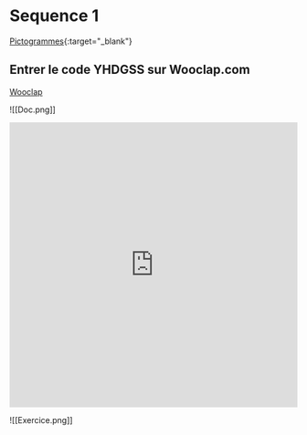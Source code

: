 # Sequence 1

[Pictogrammes](./2_ASSP_Chimie_Jeu-Pictogrammes.pdf){:target="_blank"}

## Entrer le code YHDGSS sur Wooclap.com

[Wooclap](https://www.wooclap.com)

![[Doc.png]]

<iframe src="https://learningapps.org/watch?v=pkr839nza23" style="border:0px;width:100%;height:500px" allowfullscreen="true" webkitallowfullscreen="true" mozallowfullscreen="true"></iframe>

![[Exercice.png]]
